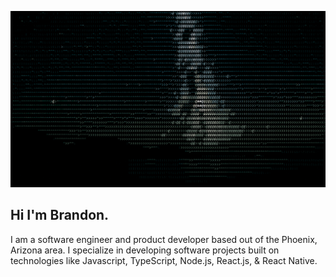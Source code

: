 ![stars](stars.gif)
## Hi I'm Brandon.
I am a software engineer and product developer based out of the Phoenix, Arizona area. I specialize in developing software projects built on technologies like Javascript, TypeScript, Node.js, React.js, & React Native. 